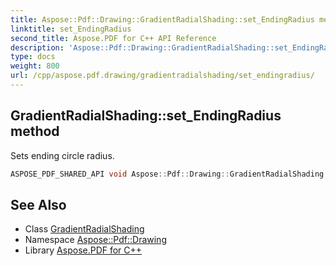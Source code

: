 ```yaml
---
title: Aspose::Pdf::Drawing::GradientRadialShading::set_EndingRadius method
linktitle: set_EndingRadius
second_title: Aspose.PDF for C++ API Reference
description: 'Aspose::Pdf::Drawing::GradientRadialShading::set_EndingRadius method. Sets ending circle radius in C++.'
type: docs
weight: 800
url: /cpp/aspose.pdf.drawing/gradientradialshading/set_endingradius/
---
```

## GradientRadialShading::set_EndingRadius method


Sets ending circle radius.

```cpp
ASPOSE_PDF_SHARED_API void Aspose::Pdf::Drawing::GradientRadialShading::set_EndingRadius(double value)
```

## See Also

* Class [GradientRadialShading](../)
* Namespace [Aspose::Pdf::Drawing](../../)
* Library [Aspose.PDF for C++](../../../)
